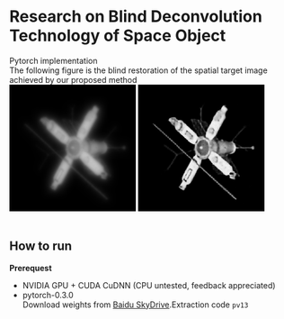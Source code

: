 # Research on Blind Deconvolution Technology of Space Object
Pytorch implementation <br>
The following figure is the blind restoration of the spatial target image achieved by our proposed method<br>
![blur_image](https://github.com/yangsoubo123/A-blind-deconvolution-framework-based-on-deep-learning/blob/master/images/blur.bmp) ![restore_image](https://github.com/yangsoubo123/A-blind-deconvolution-framework-based-on-deep-learning/blob/master/images/restore.bmp)<br><br>
## How to run
**Prerequest**<br>
* NVIDIA GPU + CUDA CuDNN (CPU untested, feedback appreciated)<br>
* pytorch-0.3.0<br>
Download weights from [Baidu SkyDrive](https://pan.baidu.com/s/1JNRRxIYIYM91rpldneJf4w).Extraction code ```pv13```
